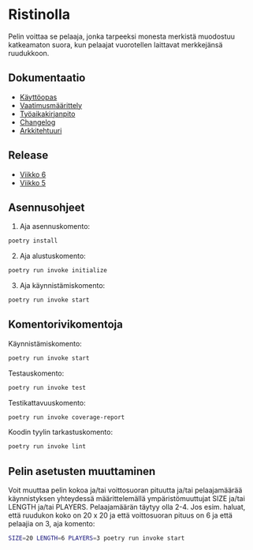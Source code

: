# Ristinolla

Pelin voittaa se pelaaja, jonka tarpeeksi monesta merkistä muodostuu katkeamaton suora, kun pelaajat vuorotellen laittavat merkkejänsä ruudukkoon.

## Dokumentaatio

- [Käyttöopas](./dokumentaatio/kayttoopas.md)
- [Vaatimusmäärittely](./dokumentaatio/vaatimusmaarittely.md)
- [Työaikakirjanpito](./dokumentaatio/tyoaikakirjanpito.md)
- [Changelog](./dokumentaatio/changelog.md)
- [Arkkitehtuuri](./dokumentaatio/arkkitehtuuri.md)

## Release

- [Viikko 6](https://github.com/Emil-06737/ot-harjoitustyo/releases/tag/viikko6)
- [Viikko 5](https://github.com/Emil-06737/ot-harjoitustyo/releases/tag/viikko5)

## Asennusohjeet

1. Aja asennuskomento:

```bash
poetry install
```

2. Aja alustuskomento:

```bash
poetry run invoke initialize
```

3. Aja käynnistämiskomento:

```bash
poetry run invoke start
```

## Komentorivikomentoja

Käynnistämiskomento:

```bash
poetry run invoke start
```

Testauskomento:

```bash
poetry run invoke test
```

Testikattavuuskomento:

```bash
poetry run invoke coverage-report
```

Koodin tyylin tarkastuskomento:

```bash
poetry run invoke lint
```

## Pelin asetusten muuttaminen

Voit muuttaa pelin kokoa ja/tai voittosuoran pituutta ja/tai pelaajamäärää käynnistyksen yhteydessä määrittelemällä ympäristömuuttujat SIZE ja/tai LENGTH ja/tai PLAYERS. Pelaajamäärän täytyy olla 2-4. Jos esim. haluat, että ruudukon koko on 20 x 20 ja että voittosuoran pituus on 6 ja että pelaajia on 3, aja komento:

```bash
SIZE=20 LENGTH=6 PLAYERS=3 poetry run invoke start
```
